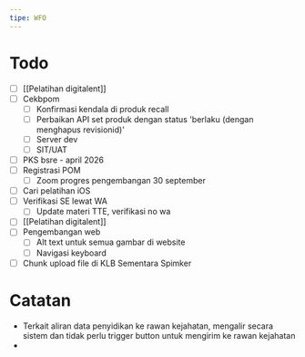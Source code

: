 ```yaml
---
tipe: WFO
---
```

# Todo
- [ ] [[Pelatihan digitalent]] 
- [ ] Cekbpom
	- [ ] Konfirmasi kendala di produk recall
	- [ ] Perbaikan API set produk dengan status 'berlaku (dengan menghapus revisionid)'
	- [ ] Server dev
	- [ ] SIT/UAT
- [ ] PKS bsre - april 2026
- [ ] Registrasi POM
	- [ ] Zoom progres pengembangan 30 september
- [ ] Cari pelatihan iOS
- [ ] Verifikasi SE lewat WA
	- [ ] Update materi TTE, verifikasi no wa
- [ ] [[Pelatihan digitalent]] 
- [ ] Pengembangan web
	- [ ] Alt text untuk semua gambar di website
	- [ ] Navigasi keyboard
- [ ] Chunk upload file di KLB Sementara Spimker
# Catatan
- Terkait aliran data penyidikan ke rawan kejahatan, mengalir secara sistem dan tidak perlu trigger button untuk mengirim ke rawan kejahatan
- 

